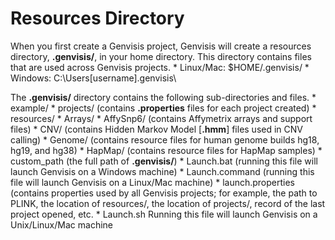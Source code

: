# Resources Directory
When you first create a Genvisis project, Genvisis will create a resources directory, **.genvisis/**, in your home directory. This directory contains files that are used across Genvisis projects.
    * Linux/Mac: $HOME/.genvisis/
    * Windows: C:\Users\[username]\.genvisis\

The **.genvisis/** directory contains the following sub-directories and files.
    * example/
    * projects/ (contains **.properties** files for each project created)
    * resources/
        * Arrays/
            * AffySnp6/ (contains Affymetrix arrays and support files)
        * CNV/ (contains Hidden Markov Model [**.hmm**] files used in CNV calling)
        * Genome/ (contains resource files for human genome builds hg18, hg19, and hg38)
        * HapMap/ (contains resource files for HapMap samples)
    * custom_path (the full path of **.genvisis/**)
    * Launch.bat (running this file will launch Genvisis on a Windows machine)
    * Launch.command (running this file will launch Genvisis on a Linux/Mac machine)
    * launch.properties (contains properties used by all Genvisis projects; for example, the path to PLINK, the location of resources/, the location of projects/, record of the last project opened, etc.
    * Launch.sh
Running this file will launch Genvisis on a Unix/Linux/Mac machine
